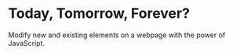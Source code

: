 # Today, Tomorrow, Forever?
Modify new and existing elements on a webpage with the power of JavaScript.
